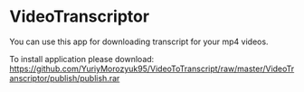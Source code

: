 # VideoTranscriptor
You can use this app for downloading transcript for your mp4 videos.

To install application please download: https://github.com/YuriyMorozyuk95/VideoToTranscript/raw/master/VideoTranscriptor/publish/publish.rar
